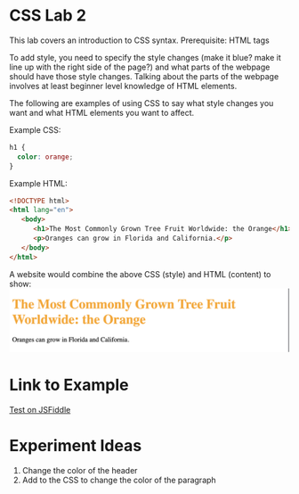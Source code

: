 # CSS Lab 2

This lab covers an introduction to CSS syntax. 
Prerequisite: HTML tags

To add style, you need to specify the style changes (make it blue? make it line up with the right side of the page?) and what parts of the webpage should have those style changes. Talking about the parts of the webpage involves at least beginner level knowledge of HTML elements. 

The following are examples of using CSS to say what style changes you want and what HTML elements you want to affect. 

Example CSS:
```css
h1 {
  color: orange;
}
``` 

Example HTML:
```html
<!DOCTYPE html>
<html lang="en">
   <body>
      <h1>The Most Commonly Grown Tree Fruit Worldwide: the Orange</h1>
      <p>Oranges can grow in Florida and California.</p>
   </body>
</html>
```

A website would combine the above CSS (style) and HTML (content) to show:  
![HTML/CSS example of changing font color](./img/02-example_with_oranges.png)

# Link to Example

[Test on JSFiddle](https://jsfiddle.net/k_staple/thg8n3o6/12/)



# Experiment Ideas
1. Change the color of the header
2. Add to the CSS to change the color of the paragraph
